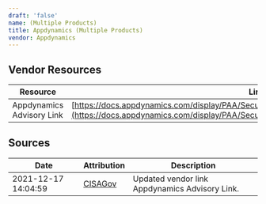```yaml
---
draft: 'false'
name: (Multiple Products)
title: Appdynamics (Multiple Products)
vendor: Appdynamics
---
```


## Vendor Resources
| Resource | Link |
| --- | --- |
| Appdynamics Advisory Link | [https://docs.appdynamics.com/display/PAA/Security+Advisory%3A+Apache+Log4j+Vulnerability](https://docs.appdynamics.com/display/PAA/Security+Advisory%3A+Apache+Log4j+Vulnerability) |



## Sources
| Date | Attribution | Description |
| --- | --- | --- |
| 2021-12-17 14:04:59 | [CISAGov](https://raw.githubusercontent.com/cisagov/log4j-affected-db/develop/README.md) | Updated vendor link Appdynamics Advisory Link.  |
